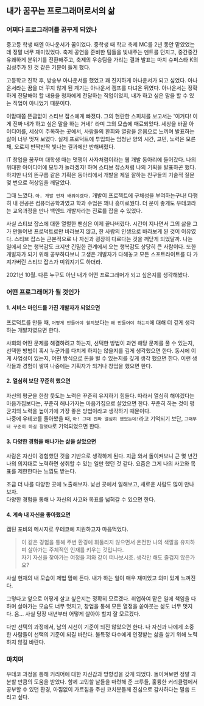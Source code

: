 ## 내가 꿈꾸는 프로그래머로서의 삶

### 어쩌다 프로그래머를 꿈꾸게 되었나
중고등 학생 때엔 아나운서가 꿈이었다.
중학생 때 학교 축제 MC를 2년 동안 맡았었는데 정말 너무 재미있었다.
축제 공연을 준비한 팀들을 빛내주는 멘트를 던지고, 중간중간 유쾌하게 분위기를 전환해주고, 
축제의 우승팀을 가리는 결과 발표는 마치 슈퍼스타 K의 김성주가 된 것 같은 기분이 들게 했다.  

고등학교 진학 후, 방송부 아나운서를 했었고 꽤 진지하게 아나운서가 되고 싶었다. 
아나운서라는 꿈을 더 꾸지 않게 된 계기는 아나운서 캠프를 다녀온 뒤였다. 
아나운서는 정확하게 전달해야 할 내용을 청자에게 전달하는 직업이었지, 내가 하고 싶은 말을 할 수 있는 직업이 아니었기 때문이다. 

이맘때쯤 뜬금없이 스티브 잡스에게 빠졌다. 
그의 현란한 스피치를 보고서는 '이거다! 이게 진짜 내가 하고 싶은 말을 하는 거네!' 라며 그의 모습에 매료되었다.
세상을 바꿀 아이디어를, 세상이 주목하는 곳에서, 사람들의 환희와 열광을 온몸으로 느끼며 발표하는 삶이 너무 멋져 보였다.
실제 프로덕트에 투입되는 엄청난 양의 시간, 고민, 노력은 모른 채, 오로지 반짝반짝 빛나는 결과에만 반해버렸다. 

IT 창업을 꿈꾸며 대학생 때는 멋쟁이 사자처럼이라는 웹 개발 동아리에 들어갔다. 
나의 위대한 아이디어에 모두가 놀라겠지! 하며 스티브 잡스처럼 나의 기획을 발표하곤 했다. 
하지만 나의 뜬구름 같은 기획은 동아리에서 개발을 제일 잘하는 친구들의 기술적 질문 몇 번으로 허상임을 깨달았다.  

그때 느꼈다. `아. 개발 먼저 배워야겠다.` 개발이 프로젝트에 구체성을 부여하는구나!
다행히 내 전공은 컴퓨터공학과였고 학과 수업은 꽤나 흥미로웠다. 
더 운이 좋게도 우테코라는 교육과정을 만나 백엔드 개발자라는 진로를 잡을 수 있었다. 

사실 스티브 잡스에 대한 열렬한 팬심은 이제 끝나버렸다. 
시간이 지나면서 그의 삶을 그가 만들어낸 프로덕트로만 바라보지 않고, 한 사람의 인생으로 바라보게 된 것이 이유였다. 
스티브 잡스는 근본적으로 나 자신과 굉장히 다르다는 것을 깨닫게 되었달까. 
나는 일에서 오는 행복감도 크지만 긴밀한 관계에서 오는 행복감도 상당히 큰 사람이다. 
또한 개발자가 되기 위해 공부하다보니 고생은 개발자가 다해놓고 모든 스포트라이트를 다 가져가버린 스티브 잡스가 미워지기도 하더라.

2021년 10월. 다른 누구도 아닌 내가 어떤 프로그래머가 되고 싶은지를 생각해봤다. 

### 어떤 프로그래머가 될 것인가
#### 1. 서비스 마인드를 가진 개발자가 되었으면
프로덕트를 만들 때, `어떻게 만들어야 할지`보다는 `왜 만들어야 하는지`에 대해 더 깊게 생각하는 개발자였으면 한다. 

사회의 어떤 문제를 해결하려고 하는지, 선택한 방법이 과연 해당 문제를 풀 수 있는지, 선택한 방법이 혹시 누군가를 다치게 하지는 않을지를 깊게 생각했으면 한다. 
동시에 이게 사업성이 있는지, 어떤 방식으로 돈을 벌 수 있는지를 깊게 생각 했으면 한다. 
이런 생각들과 경험이 쌓여 나중에는 기획자가 되거나 창업을 했으면 한다. 

#### 2. 열심히 보단 꾸준히 했으면
자신의 평균을 한참 웃도는 노력은 꾸준히 유지하기 힘들다. 
따라서 열심히 해야겠다는 마음가짐보다는, 꾸준히 해나가자는 마음가짐으로 살았으면 한다. 
꾸준히 하는 것이 평균치의 노력을 높이기에 가장 좋은 방법이라고 생각하기 때문이다.  
나중에 우테코를 돌아봤을 때, `아! 그때 진짜 열심히 했었는데!`라고 기억되기 보단, `그때부터 꾸준히 하길 잘했다`로 기억되었으면 한다. 

#### 3. 다양한 경험을 해나가는 삶을 살았으면
사람은 자신이 경험했던 것을 기반으로 생각하게 된다.
지금 와서 돌이켜보니 근 몇 년간 나의 의지대로 노력하면 성취할 수 있는 일만 했던 것 같다. 
요즘은 그게 나의 사고와 목표를 제한한다는 느낌도 받는다.

조금 더 나를 다양한 곳에 노출해보자. 낯선 곳에서 일해보고, 새로운 사람도 많이 만나보자.   
다양한 경험을 통해 나 자신의 사고와 목표를 넓혀갈 수 있으면 한다. 

#### 4. 계속 내 자신을 좋아했으면
캡틴 포비의 메시지로 우테코에 지원하고자 마음먹었다. 
> 이 같은 경험을 통해 주변 환경에 휘둘리지 않으면서 온전한 나의 색깔을 유지하며 살아가는 주체적인 인재를 키우는 것입니다.     
자기 자신을 찾아가는 여정을 저와 같이 떠나보시죠. 생각만 해도 즐겁지 않은가요?

사실 현재의 내 모습이 제법 맘에 든다. 
내가 하는 일이 매우 재미있고 의미 있게 느껴진다.

그렇다고 앞으로 어떻게 살고 싶은지는 정확히 모르겠다.
취업하여 맡은 일에 책임을 다하며 살아가는 모습도 너무 멋지고, 창업을 통해 모든 열정을 쏟아붓는 삶도 너무 멋지다. 
음... 사실 당장 내년부터 어떻게 살아야 할지 잘 모르겠다.  

다만 선택의 과정에서, 남의 시선이 기준이 되진 않았으면 한다. 
나 자신과 나에게 소중한 사람들이 선택의 기준이 되길 바란다. 
불특정 다수에게 인정받는 삶을 살기 위해 노력하지 않길 바란다. 

### 마치며
우테코 과정을 통해 커리어에 대한 자신감과 방향성을 갖게 되었다. 
돌이켜보면 정말 과분할 만큼의 도움을 받았다. 
함께 고민할 날들을 마련해 준 크루들, 훌륭한 커리큘럼에서 공부할 수 있던 환경, 아낌없이 가르침을 주신 코치분들께 진심으로 감사하다는 말씀 드리고 싶다. 
